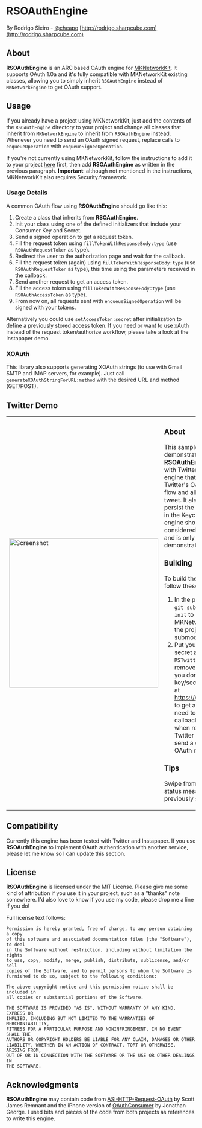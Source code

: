 # RSOAuthEngine
By Rodrigo Sieiro - [@cheapo](http://twitter.com/cheapo)
[http://rodrigo.sharpcube.com](http://rodrigo.sharpcube.com)

## About

**RSOAuthEngine** is an ARC based OAuth engine for [MKNetworkKit](https://github.com/MugunthKumar/MKNetworkKit). It supports OAuth 1.0a and it's fully compatible with MKNetworkKit existing classes, allowing you to simply inherit `RSOAuthEngine` instead of `MKNetworkEngine` to get OAuth support.

## Usage

If you already have a project using MKNetworkKit, just add the contents of the `RSOAuthEngine` directory to your project and change all classes that inherit from `MKNetworkEngine` to inherit from `RSOAuthEngine` instead. Whenever you need to send an OAuth signed request, replace calls to `enqueueOperation` with `enqueueSignedOperation`.

If you're not currently using MKNetworkKit, follow the instructions to add it to your project [here](http://blog.mugunthkumar.com/products/ios-framework-introducing-mknetworkkit/) first, then add **RSOAuthEngine** as written in the previous paragraph. **Important**: although not mentioned in the instructions, MKNetworkKit also requires Security.framework.

### Usage Details

A common OAuth flow using **RSOAuthEngine** should go like this:

1. Create a class that inherits from **RSOAuthEngine**.
2. Init your class using one of the defined initializers that include your Consumer Key and Secret.
3. Send a signed operation to get a request token.
4. Fill the request token using `fillTokenWithResponseBody:type` (use `RSOAuthRequestToken` as type).
5. Redirect the user to the authorization page and wait for the callback.
6. Fill the request token (again) using `fillTokenWithResponseBody:type` (use `RSOAuthRequestToken` as type), this time using the parameters received in the callback.
7. Send another request to get an access token.
8. Fill the access token using `fillTokenWithResponseBody:type` (use `RSOAuthAccessToken` as type).
9. From now on, all requests sent with `enqueueSignedOperation` will be signed with your tokens.

Alternatively you could use `setAccessToken:secret` after initialization to define a previously stored access token. If you need or want to use xAuth instead of the request token/authorize workflow, please take a look at the Instapaper demo.

### XOAuth

This library also supports generating XOAuth strings (to use with Gmail SMTP and IMAP servers, for example). Just call `generateXOAuthStringForURL:method` with the desired URL and method (GET/POST).

## Twitter Demo

<table>
  <tr>
	<td width="300">
<img src="https://github.com/rsieiro/RSOAuthEngine/raw/master/screenshot.png" alt="Screenshot" width="396" />
	</td>
	<td valign="top">
<h3>About</h3>

<p>This sample project demonstrates how to use <strong>RSOAuthEngine</strong> to authenticate with Twitter. It includes a basic engine that implements Twitter's OAuth authentication flow and allows you to post a tweet. It also shows you how to persist the OAuth access token in the Keychain. The Twitter engine should not be considered production code, and is only included to demonstrate <strong>RSOAuthEngine</strong>.</p>

<h3>Building</h3>

<p>To build the demo project, follow these steps:</p>

<ol>
<li>In the project directory, run <code>git submodule update --init</code> to retrieve MKNetworkKit (added to the project as a submodule).</li>
<li>Put your consumer key and secret at the top of <code>RSTwitterEngine.m</code> and remove the <code>#error</code> macro. If you don't have a consumer key/secret, register an app at <a href="https://dev.twitter.com/apps">https://dev.twitter.com/apps</a> to get a pair. <strong>Important</strong>: you need to add a dummy callback URL to your app when registering, otherwise Twitter won't allow you to send a callback URL in the OAuth request.</li>
</ol>

<h3>Tips</h3>

<p>Swipe from left to right in the status message to clear previously stored OAuth tokens.</p>
	</td>
  </tr>
</table>

## Compatibility

Currently this engine has been tested with Twitter and Instapaper. If you use **RSOAuthEngine** to implement OAuth authentication with another service, please let me know so I can update this section.

## License

**RSOAuthEngine** is licensed under the MIT License. Please give me some kind of attribution if you use it in your project, such as a "thanks" note somewhere. I'd also love to know if you use my code, please drop me a line if you do!

Full license text follows:

    Permission is hereby granted, free of charge, to any person obtaining a copy
    of this software and associated documentation files (the "Software"), to deal
    in the Software without restriction, including without limitation the rights
    to use, copy, modify, merge, publish, distribute, sublicense, and/or sell
    copies of the Software, and to permit persons to whom the Software is
    furnished to do so, subject to the following conditions:

    The above copyright notice and this permission notice shall be included in
    all copies or substantial portions of the Software.

    THE SOFTWARE IS PROVIDED "AS IS", WITHOUT WARRANTY OF ANY KIND, EXPRESS OR
    IMPLIED, INCLUDING BUT NOT LIMITED TO THE WARRANTIES OF MERCHANTABILITY,
    FITNESS FOR A PARTICULAR PURPOSE AND NONINFRINGEMENT. IN NO EVENT SHALL THE
    AUTHORS OR COPYRIGHT HOLDERS BE LIABLE FOR ANY CLAIM, DAMAGES OR OTHER
    LIABILITY, WHETHER IN AN ACTION OF CONTRACT, TORT OR OTHERWISE, ARISING FROM,
    OUT OF OR IN CONNECTION WITH THE SOFTWARE OR THE USE OR OTHER DEALINGS IN
    THE SOFTWARE.

## Acknowledgments

**RSOAuthEngine** may contain code from [ASI-HTTP-Request-OAuth](https://github.com/keybuk/asi-http-request-oauth) by Scott James Remnant and the iPhone version of [OAuthConsumer](https://github.com/jdg/oauthconsumer) by Jonathan George. I used bits and pieces of the code from both projects as references to write this engine.